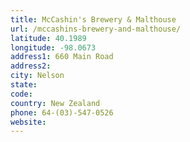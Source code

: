 ```yaml
---
title: McCashin's Brewery & Malthouse
url: /mccashins-brewery-and-malthouse/
latitude: 40.1989
longitude: -98.0673
address1: 660 Main Road
address2: 
city: Nelson
state: 
code: 
country: New Zealand
phone: 64-(03)-547-0526
website: 
---
```


